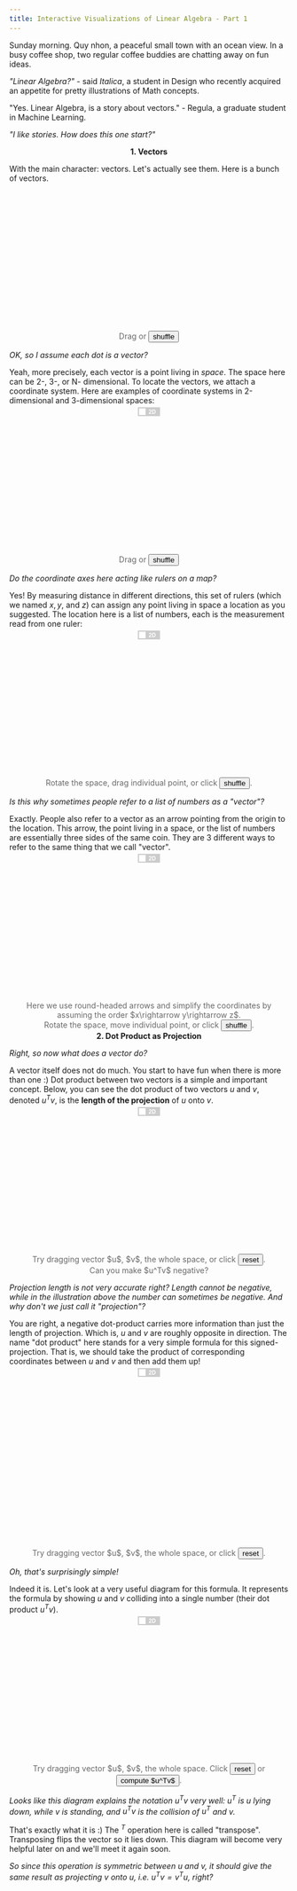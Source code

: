 ```yaml
---
title: Interactive Visualizations of Linear Algebra - Part 1
---
```



<script src="/assets/js/linear_algebra/lib.js"></script>

Sunday morning. Quy nhon, a peaceful small town with an ocean view. In a busy coffee shop, two regular coffee buddies are chatting away on fun ideas. 

*"Linear Algebra?"* - said *Italica*, a student in Design who recently acquired an appetite for pretty illustrations of Math concepts.

"Yes. Linear Algebra, is a story about vectors." - Regula, a graduate student in Machine Learning.

*"I like stories. How does this one start?"*

<center><b>1. Vectors</b></center>


<style type="text/css">
.js {
  font-size: 12.5;
  color: #696969;
  text-align: center-justify;
}

.switch {
  position: relative;
  display: inline-block;
  width: 40px;
  height: 16px;
  top: -10px;
  left: 0px;
}

.switch input { 
  opacity: 0;
  width: 0;
  height: 0;
  display: inline;
}

.slider {
  position: absolute;
  display: inline-block;
  cursor: pointer;
  top: 0;
  left: 0;
  right: 0;
  bottom: 0;
  background-color: #ccc;
  -webkit-transition: .4s;
  transition: .4s;
}

.slider:before {
  position: absolute;
  content: "";
  height: 12px;
  width: 12px;
  left: 2px;
  bottom: 2px;
  background-color: white;
  -webkit-transition: .4s;
  transition: .4s;
}

input:checked + .slider {
  background-color: #2196F3;
}

input:focus + .slider {
  box-shadow: 0 0 1px #2196F3;
}

input:checked + .slider:before {
  -webkit-transform: translateX(24px);
  -ms-transform: translateX(24px);
  transform: translateX(24px);
}

/* Rounded sliders */
.slider.round {
  border-radius: 34px;
}

.slider.round:before {
  border-radius: 50%;
}

/*------ ADDED CSS ---------*/
.slider:after
{
 content:'2D';
 font-weight: bold;
 color: white;
 display: block;
 position: absolute;
 transform: translate(-50%,-50%);
 top: 50%;
 left: 65%;
 font-size: 10px;
 font-family: Verdana, sans-serif;
}

input:checked + .slider:after
{  
  content:'3D';
  left: 35%;
}

/*--------- END --------*/
</style>

With the main character: vectors. Let's actually see them. Here is a bunch of vectors.

<center class='js'>
<svg width="300" height="250" id="svg_point_cloud"></svg>
<br/> 
Drag or <button id='but_point_cloud'>shuffle</button>
</center>

<script src="/assets/js/linear_algebra/point_cloud.js">
</script>

<script>
d3.selectAll('#but_point_cloud')
  .on('click', point_cloud.init)
</script>


*OK, so I assume each dot is a vector?*

Yeah, more precisely, each vector is a point living in *space*. The space here can be 2-, 3-, or N- dimensional. To locate the vectors, we attach a coordinate system. Here are examples of coordinate systems in 2-dimensional and 3-dimensional spaces:

<center class='js'>
  <label class='switch'> <input type='checkbox' id='switch_point_coord_lines'> <div class='slider'></div></label>
  <br/>
<svg width="600" height="280" id="svg_point_coord_lines"></svg>
<br/> 
Drag or <button id='init_point_coord_lines'>shuffle</button>
</center>

<script src="/assets/js/linear_algebra/point_coord_lines2d.js">
</script>
<script src="/assets/js/linear_algebra/point_coord_lines.js">
</script>

<script>
function draw_on_svg(svg_id, fn_2d, fn_3d) {
  let is_3d = false;
  fn_2d.select_svg('#svg_' + svg_id);
  fn_2d.init();

  d3.selectAll('#init_' + svg_id)
    .on('click', function(){
      if (is_3d) {
        fn_3d.init(tt=1000);
      } else {
        fn_2d.init(tt=1000);
      }
    });

  d3.selectAll('#switch_' + svg_id)
    .on('click', function(){
      is_3d = this.checked;
      if (is_3d) {
        fn_3d.select_svg('#svg_' + svg_id);
        fn_3d.init(tt=1000);
      } else {
        fn_2d.select_svg('#svg_' + svg_id);
        fn_2d.init(tt=1000);
      }
    })
}

draw_on_svg('point_coord_lines',
            point_coord_lines2d,
            point_coord_lines)
</script>

*Do the coordinate axes here acting like rulers on a map?*

Yes! By measuring distance in different directions, this set of rulers (which we named $x, y,$ and $z$) can assign any point living in space a location as you suggested. The location here is a list of numbers, each is the measurement read from one ruler:

<center class='js'>
  <label class='switch'> <input type='checkbox' id='switch_point_location'> <div class='slider'></div></label>
  <br/>
<svg width="600" height="280" id="svg_point_location"></svg>
<br/>
Rotate the space, drag individual point, or click
<button id='init_point_location'>shuffle</button>.
</center>

<script src="/assets/js/linear_algebra/point_location.js"></script>
<script src="/assets/js/linear_algebra/point_location2d.js"></script>
<script>
draw_on_svg(
    'point_location',
    point_location2d, 
    point_location);
</script>

*Is this why sometimes people refer to a list of numbers as a "vector"?*

Exactly. People also refer to a vector as an arrow pointing from the origin to the location. This arrow, the point living in a space, or the list of numbers are essentially three sides of the same coin. They are 3 different ways to refer to the same thing that we call "vector".

<center class='js'>
  <label class='switch'> <input type='checkbox' id='switch_point_arrow_location'> <div class='slider'></div></label>
  <br/>
<svg width="600" height="280" id="svg_point_arrow_location"></svg>
<br/>
Here we use round-headed arrows and simplify the coordinates by assuming the order $x\rightarrow y\rightarrow z$.
<br/>
Rotate the space, move individual point, or click
<button id='init_point_arrow_location'>shuffle</button>.
</center>

<script src="/assets/js/linear_algebra/point_arrow_location2d.js"></script>
<script src="/assets/js/linear_algebra/point_arrow_location.js"></script>
<script>
draw_on_svg('point_arrow_location',
            point_arrow_location2d,
            point_arrow_location)
</script>

<center><b>2. Dot Product as Projection</b></center>

*Right, so now what does a vector do?*

A vector itself does not do much. You start to have fun when there is more than one :) Dot product between two vectors is a simple and important concept. Below, you can see the dot product of two vectors $u$ and $v$, denoted $u^Tv$, is the **length of the projection** of $u$ onto $v$.


<center class='js'>
  <label class='switch'> <input type='checkbox' id='switch_dot_product_project'> <div class='slider'></div></label>
  <br/>
<svg width="600" height="280" id="svg_dot_product_project"></svg>
<br/>
Try dragging vector $u$, $v$, the whole space, or click
<button id='init_dot_product_project'>reset</button>.
<br/>
Can you make $u^Tv$ negative?
</center>

<script src="/assets/js/linear_algebra/dot_product_project2d.js"></script>
<script src="/assets/js/linear_algebra/dot_product_project.js"></script>
<script>
draw_on_svg('dot_product_project',
            dot_product_project2d,
            dot_product_project)
</script>

*Projection length is not very accurate right? Length cannot be negative, while in the illustration above the number can sometimes be negative. And why don't we just call it "projection"?*

You are right, a negative dot-product carries more information than just the length of projection. Which is, $u$ and $v$ are roughly opposite in direction. The name "dot product" here stands for a very simple formula for this signed-projection. That is, we should take the product of corresponding coordinates between $u$ and $v$ and then add them up!

<center class='js'>
  <label class='switch'> <input type='checkbox' id='switch_dot_product_formula'> <div class='slider'></div></label>
  <br/>
<svg width="600" height="350" id="svg_dot_product_formula"></svg>
<br/>
Try dragging vector $u$, $v$, the whole space, or click
<button id='init_dot_product_formula'>reset</button>.
</center>

<script src="/assets/js/linear_algebra/dot_product_formula2d.js"></script>
<script src="/assets/js/linear_algebra/dot_product_formula.js"></script>
<script>
draw_on_svg('dot_product_formula',
            dot_product_formula2d,
            dot_product_formula)
</script>

*Oh, that's surprisingly simple!*

Indeed it is. Let's look at a very useful diagram for this formula. It represents the formula by showing $u$ and $v$ colliding into a single number (their dot product $u^Tv$).

<center class='js'>
  <label class='switch'> <input type='checkbox' id='switch_dot_product_collide'> <div class='slider'></div></label>
  <br/>
<svg width="600" height="280" id="svg_dot_product_collide"></svg>
<br/>
Try dragging vector $u$, $v$, the whole space. Click
<button id='init_dot_product_collide'>reset</button> or <button id='but_dot_product_collide_compute'>compute $u^Tv$</button>.
</center>

<script src="/assets/js/linear_algebra/dot_product_collide2d.js"></script>
<script src="/assets/js/linear_algebra/dot_product_collide.js"></script>
<script>

d3.selectAll('#but_dot_product_collide_compute')
  .on('click', function(){
      let is_3d = d3.selectAll('#switch_dot_product_collide').node().checked;

      if (is_3d) {
        dot_product_collide.compute();
      } else {
        dot_product_collide2d.compute(); 
      }
  });

draw_on_svg('dot_product_collide',
            dot_product_collide2d,
            dot_product_collide);

</script>


*Looks like this diagram explains the notation $u^Tv$ very well: $u^T$ is $u$ lying down, while $v$ is standing, and $u^Tv$ is the collision of $u^T$ and $v$.*

That's exactly what it is :) The $^T$ operation here is called "transpose". Transposing flips the vector so it lies down. This diagram will become very helpful later on and we'll meet it again soon.

*So since this operation is symmetric between $u$ and $v$, it should give the same result as projecting v onto u, i.e. $u^Tv = v^Tu$, right?*

<center class='js'>
<svg width="315" height="350" id="svg_dot_product_symmetric2d"></svg><svg width="315" height="350" id="svg_dot_product_symmetric"></svg> 
<br/>
Try dragging vector $u$, $v$, the whole space. Click
<button id='but_dot_product_symmetric_init'>reset</button> or <button id='but_dot_product_symmetric_swap'>swap $u^Tv \leftrightarrow v^Tu$</button>.
</center>

<script src="/assets/js/linear_algebra/dot_product_symmetric2d.js"></script>
<script src="/assets/js/linear_algebra/dot_product_symmetric.js"></script>
<script>
d3.selectAll('#but_dot_product_symmetric_init')
  .on('click', function(){
      dot_product_symmetric2d.init();
      dot_product_symmetric.init();
  });
d3.selectAll('#but_dot_product_symmetric_swap')
  .on('click', function(){
      dot_product_symmetric2d.swap();
      dot_product_symmetric.swap();
  });
</script>

Great observation. Well, I cheated a bit in the explanation so far :) "Projection of $u$ onto $v$" is almost, but not quite, the correct interpretation of dot product! It is only correct when length of $v$ (denoted $\|v\|$) is 1 - which is what I sneakily set it to be so far. The correct formula 
here takes into account $|v|$ as well:

$$u^Tv = \textrm{Projection of}\ u\ \textrm{onto}\ v \times \left|v\right|$$

<center class='js'>
  <label class='switch'> <input type='checkbox' id='switch_dot_product_correct'> <div class='slider'></div></label>
  <br/>
<svg width="600" height="280" id="svg_dot_product_correct"></svg>
<br/> 
Try dragging $u$, $v$, or any of the other lines/points, or click
<button id='init_dot_product_correct'>reset</button>.
<br/>
Notice when $|v|=1$, $u^Tv$ coincides with the projection (shaded blue).
</center>

<script src="/assets/js/linear_algebra/dot_product_correct2d.js"></script>
<script src="/assets/js/linear_algebra/dot_product_correct.js"></script>
<script>
draw_on_svg('dot_product_correct',
            dot_product_correct2d,
            dot_product_correct);
</script>

So dot product not only projects $u$ onto $v$'s direction, it also scales the result by $\|v\|$. Now with this new interpretation, $u^Tv = v^Tu$ indeed!

<!-- = \textrm{Projection of}\ u\ \textrm{onto}\ v \times \textrm{length of}\ v = \textrm{Projection of}\ v\ \textrm{onto}\ u \times \textrm{length of}\ u$$ -->

<!-- *So, if $v$ is hold fixed and $u$ is moving around, then you are suggesting that dot product can be think of as a measurement of the projection of $u$ onto $v$ right?*

That's the right way to think about it :) The dot product here is simply the projection times a fixed constant (length of $v$). So to compare the projection of $u_1$ and $u_2$ onto $v$, we can just compare $u_1^Tv$ and $u_2^Tv$. -->

<center><b>3. Changing in persepective</b></center>

*Okay, that makes sense. But why do we care about projections of vectors onto each other anyway?*

That's a good question. One of the understanding here is that projecting $u$ onto $v$ is essentially applying a **change in perspective**.

In the current space and coordinate system, $u$ is a vector of certain location. The question is, what does $u$ look like in *another space and/or coordinate system?* In particular, how does $u$ look like from $v$'s perspective? One answer is that in $v$'s view, $u'=u^Tv$ is what $u$ looks like:


<center class='js'>
  <label class='switch'> <input type='checkbox' id='switch_v_perspective'> <div class='slider'></div></label>
  <br/>
<svg width="630" height="280" id="svg_v_perspective"></svg>
<br/> 
Try dragging $u$, $v$, the whole space, or click 
<button id='init_v_perspective'>reset</button>.
<br/>
When does $u'$ stay the same?
</center>

<script src="/assets/js/linear_algebra/v_perspective2d.js"></script>
<script src="/assets/js/linear_algebra/v_perspective.js"></script>
<script>
draw_on_svg('v_perspective',
            v_perspective2d,
            v_perspective);
</script>

*So $u$ in $v$'s view is just one number and not a vector?*

Yes it is just one number. However, a single number is still a vector: it is in fact a 1-dimensional vector! And so, dot product achieves 1-dimensional change of perspective: $u$ living in an arbitrary number of dimension is reduced into a 1-dimensional vector in $v$'s coordinate system.

*Okay, from the above visualization, I can see why projecting to change view makes sense: the projection is larger when $u$ is more aligned to $v$, and shrinks to $0$ when the two are not aligned at all (perpendicular).*

Bingo. **Changing in perspective** is the recurring theme in Linear Algebra. Much of Linear Algebra is concerned with studying how a certain object of interest (represented by a point) looks like under different perspectives (different spaces and coordinate systems).

*So what are the uses of changing perspective?*

There are many. Linear Algebra is truly ubiquitous! As a student in Machine Learning, I can vouch for its application in this field. For example, we want to find what changes of perspective that turn my cat, currently represented as pixels in a photo, into the text $\texttt{"my cat"}$.


<center class='js'>
<img src="/assets/js/linear_algebra/cat_text.svg" width=450>
<br/>
<br/>
An example of image captioning.
</center>

*So this is how Facebook AI put captions on the photos uploaded to the site?*

Yep. Take Google Translate as another example. Linear Algebra is used to represent the changes of the perspective that turn one sentence in one language to another.

<center class='js'>
<img src="/assets/js/linear_algebra/translation.svg" width=310>
<br/>
<br/>
An example of translation.
</center>

*Okay, let me try to connect the dots here. So we should first somehow represent the photo as a vector $u$, then we try to find $v$ such that $u$ in $v$'s view, $u'=u^T v$, is the number that represents the caption text?*

<center class='js'>
<svg width="630" height="280" id="svg_cat_text"></svg>
<br/> 
Try dragging $v$, the whole space, or click 
<button id='init_cat_text'>reset</button>.
<br/>
Can you find $v$ such that our image captioning AI says "my dog"?
</center>

<script src="/assets/js/linear_algebra/cat_text.js"></script>

That is the spirit! The devil is in the detail though: How do we represent photo/text as vectors? How do we figure out the appropriate $v$? And so on :)

Consider writing this tutorial. All the visualizations of 3D spaces done here will be displayed on a screen, a 2D surface. This requires a perspective change between the two spaces. The code that I wrote for the visualizations must therefore handle this change using Linear Algebra. More broadly, computer games in 3D or softwares that involve 3D manipulation rely heavily on this specific change to display stuff on 2D screens.

*Changing in perspective might not be all the reasons for Linear Algebra. For example, I found [this answer](https://math.stackexchange.com/a/256695) on Math Stack Exchange.*

Good find! Better yet, reach for Chapter 10 of [Introduction to Linear Algebra](https://math.mit.edu/~gs/linearalgebra/) from Gilbert Strang. You'll find there a diverse list of Linear Algebra applications, from Graph Theory to Cryptography, Economics, and the Google's PageRank algorithm. 

<center><b>4. The coordinate system</b></center>

*Good to know! Back to changing of perspective, now what do I do with the projection of $u$ on $v$?*

Reducing $u$, living in a multi-dimensional space, to a single number $u^Tv$ is useful, but we want more. What people do is instead projecting $u$ on many different $v$'s and obtain many different views at once.

*So we are getting many numbers at once, that's kind of cumbersome right?*

It will not be if we consider these many numbers as a single vector! Let's say we project $u$ onto a bunch of vectors, e.g. three vectors $ \\{ v_1, v_2, v_3 \\} $, and thereby obtaining a list of numbers $[u^Tv_1, u^Tv_2, u^Tv_3]$, which is itself a vector as you pointed out earlier. Here, dot product is the building block of transforming one vector to another, thereby achieving a multi-dimensional change in perspective.

<!-- *OK, this list of numbers is three different views of $u$ from three different $v$ vectors. But if $v_1 = v_2$, we are obtaining the same view twice. If $v_1$ and $v_2$ are almost aligned, the two views are also almost the same.*

*So I guess my question is, if we are taking more than one view, shouldn't we select $ \\{ v_1, v_2, v_3 \\} $ such that these views don't correlate with each other as much as possible?*

Absolutely. Setting aside what we really mean by "correlation", this set of vectors needs to be pair-wise perpendicular for the views to not correlate. For example, -->

Let's take a concrete example. Let $v_1 = [1, 0, 0]$, $v_2 = [0, 1, 0]$, and $v_3 = [0, 0, 1]$. In this case, projecting $u$ on $ \\{ v_1, v_2, v_3 \\} $ will, surprise surprise, give you back $u$ itself.

*It looks like $v_1, v_2, v_3$ as defined above is acting as the coordinate system, because they are measuring $u$ in three perpendicular directions that coincide with the three coordinate axes.*

Nice observation. In fact with this observation, there is no longer need for coordinate systems. Instead, think of space as being "measured" by this set of vectors through dot products.

*So this set of vectors, and dot product, is what gives any vector living in space a coordinate?*

Exactly. Be aware that there can be many such sets. To get the position (coordinates) of a vector $u$ with respect to any of such set $ \\{ w_1, w_2, w_3 \\} $, simply project $u$ onto this set as shown earlier with $u$ and $ \\{ v_1, v_2, v_3 \\} $:


*It looks like the transformation from $u$ to $u'$ that I'm seeing here is rotation in 2-D and 3-D?*

That is right. It can be shown that rotation happens when each vector in the set $ \\{ w_1, w_2, w_3 \\} $ here has length $1$ and any pair of them are perpendicular. You can sort of see why this is the case through the above illustrations. We'll make this concrete very soon. People call such sets "orthonormal", where "ortho" stands for orthogonal and "normal" stands for length of $1$.

<center><b>5. Matrix multiplication</b></center>

*Okay, but what if the set $ \\{ v_1, v_2, v_3 \\} $ is not orthonormal?*

You have just asked *The Question* of Linear Algebra. Earlier we see that if $ \\{ v_1, v_2, v_3 \\} $ is orthonormal, the result looks like $u$, except rotated by an angle. Let's extend this a bit by considering a simple case where the set $ \\{ v_1, v_2, v_3 \\} $ is only "ortho" but not "normal". We can see that the transformation can be broken down to first rotating, and then stretching on each axis individually, according to the length of $ v_1, v_2, v_3 $:

*Are you suggesting rotating and stretching are the two building blocks of **any** transformation done by dot-products?*

That's a very quick jump ahead, but totally accurate :) In fact, rotation and stretching are not only two, but **the only two** building blocks. We'll soon see how this is the case, but first let's take it slow and enjoy ourselves some nice visualizations. Let's call the list of numbers $[u^T v_1, u^T v_2, u^T v_3]$ a new vector $u^\*$. This new vector is what $u$ looks like in the perspective of the skewed "coordinate system" $ \\{ v_1, v_2, v_3 \\} $:

Notation wise, if we stack $ \\{ v_1, v_2, v_3 \\} $ horizontally into a rectangle of numbers that we called the matrix $A$, we have just invented the matrix-vector multiplication using the "colliding" diagram:


And so, the meaning of matrix-vector multiplication is really just projecting a vector onto the matrix rows. Let's go ahead and simultaneously project a bunch of vectors $ \\{ u_1, u_2, u_3, u_4 \\} $ onto the set $ \\{ v_1, v_2, v_3 \\} $:

And there it is, we reinvent the matrix-matrix multiplication!

*Ah, that's very neat. So multiplying matrices is essentially looking at a bunch of vectors from a new perspective?*

Exactly. With matrix multiplication, we now have the power to look at vectors from many different perspectives. So far we have been transforming vectors in 3 dimensional space into another 3 dimensional space. But that does not have to be the case. Let's try something else:

Here we have just turned a 3-dimensional vectors into a 2-dimensional vector.

*So we have just discarded some information from $u$ by turning a list of 3 numbers into a list of 2 numbers right? I wonder if, in a reversed manner, we can add more information?*

Of course, we can certainly do so by projecting $u$, living in 2 dimensional space, onto a set of three vectors $v_1, v_2, v_3$:

*That looks cool! It seems matrix-vector multiplication is characterized by its stretching/squishing space uniformly everywhere. Is this true?*

That is true. Let's take a moment to unpack what you really mean by "uniformly everywhere". First, we can study this stretching/squishing by looking at the one-dimensional case. In this case, matrix-vector multiplication is simply multiplying two numbers. Let's look at how different line segments change in terms of their length.

*It seems that they got scaled up/down by the same factor, regardless of their position and size.*

Yes. Equivalently speaking, any two segments equal in length before a transformation will still be equal in length after the transformation. 

This property translates to higher dimensions as well. If two chunks of space are equal in volume before a matrix-vector multiplication, they are also equal in volume after said multiplication:

*Oh that's an interesting way to describe it. This raises the question: how much bigger or smaller does the space get after a given transformation? In the 1-dimensional case, this factor is simply the number used to multiply. In N-dimensional space, however, how do we get such factor from an N-by-N matrix?*

You are asking all the right questions! The point of Linear Algebra is really studying these transformations inside-out, characterizing them, breaking them apart. Volume contraction or expansion is just one of these studies. The keyword for your question here is *Determinant of a Matrix*. But let's take a break here and grab a coffee? We'll come back with many more interesting findings :)